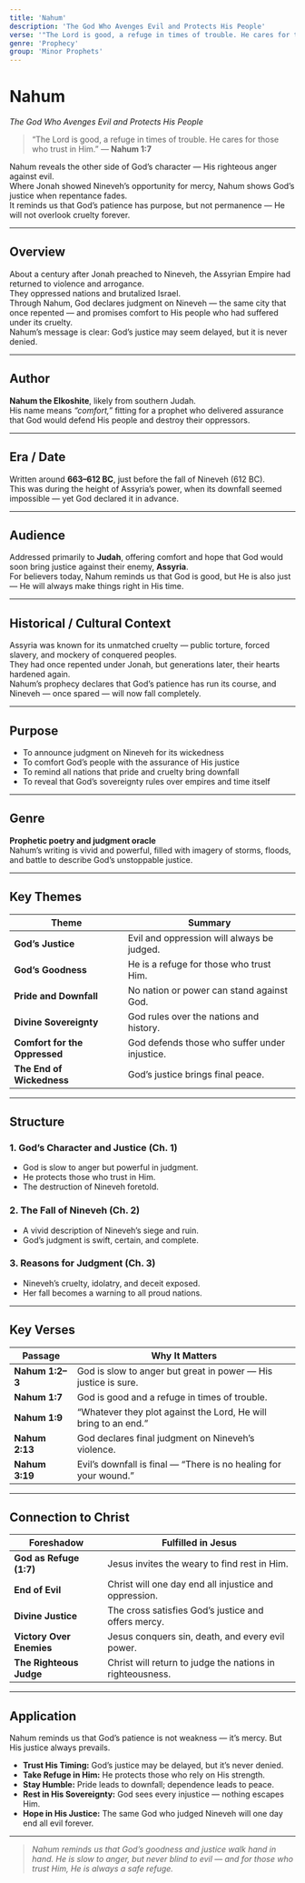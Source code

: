 ```yaml
---
title: 'Nahum'
description: 'The God Who Avenges Evil and Protects His People'
verse: '"The Lord is good, a refuge in times of trouble. He cares for those who trust in Him." — Nahum 1:7'
genre: 'Prophecy'
group: 'Minor Prophets'
---
```


# Nahum  
*The God Who Avenges Evil and Protects His People*

> “The Lord is good, a refuge in times of trouble. He cares for those who trust in Him.” — **Nahum 1:7**

Nahum reveals the other side of God’s character — His righteous anger against evil.  
Where Jonah showed Nineveh’s opportunity for mercy, Nahum shows God’s justice when repentance fades.  
It reminds us that God’s patience has purpose, but not permanence — He will not overlook cruelty forever.

---

## Overview  
About a century after Jonah preached to Nineveh, the Assyrian Empire had returned to violence and arrogance.  
They oppressed nations and brutalized Israel.  
Through Nahum, God declares judgment on Nineveh — the same city that once repented — and promises comfort to His people who had suffered under its cruelty.  
Nahum’s message is clear: God’s justice may seem delayed, but it is never denied.

---

## Author  
**Nahum the Elkoshite**, likely from southern Judah.  
His name means *“comfort,”* fitting for a prophet who delivered assurance that God would defend His people and destroy their oppressors.

---

## Era / Date  
Written around **663–612 BC**, just before the fall of Nineveh (612 BC).  
This was during the height of Assyria’s power, when its downfall seemed impossible — yet God declared it in advance.

---

## Audience  
Addressed primarily to **Judah**, offering comfort and hope that God would soon bring justice against their enemy, **Assyria**.  
For believers today, Nahum reminds us that God is good, but He is also just — He will always make things right in His time.

---

## Historical / Cultural Context  
Assyria was known for its unmatched cruelty — public torture, forced slavery, and mockery of conquered peoples.  
They had once repented under Jonah, but generations later, their hearts hardened again.  
Nahum’s prophecy declares that God’s patience has run its course, and Nineveh — once spared — will now fall completely.

---

## Purpose  
- To announce judgment on Nineveh for its wickedness  
- To comfort God’s people with the assurance of His justice  
- To remind all nations that pride and cruelty bring downfall  
- To reveal that God’s sovereignty rules over empires and time itself  

---

## Genre  
**Prophetic poetry and judgment oracle**  
Nahum’s writing is vivid and powerful, filled with imagery of storms, floods, and battle to describe God’s unstoppable justice.

---

## Key Themes  

| Theme | Summary |
|-------|----------|
| **God’s Justice** | Evil and oppression will always be judged. |
| **God’s Goodness** | He is a refuge for those who trust Him. |
| **Pride and Downfall** | No nation or power can stand against God. |
| **Divine Sovereignty** | God rules over the nations and history. |
| **Comfort for the Oppressed** | God defends those who suffer under injustice. |
| **The End of Wickedness** | God’s justice brings final peace. |

---

## Structure  

### 1. God’s Character and Justice (Ch. 1)
- God is slow to anger but powerful in judgment.  
- He protects those who trust in Him.  
- The destruction of Nineveh foretold.  

### 2. The Fall of Nineveh (Ch. 2)
- A vivid description of Nineveh’s siege and ruin.  
- God’s judgment is swift, certain, and complete.  

### 3. Reasons for Judgment (Ch. 3)
- Nineveh’s cruelty, idolatry, and deceit exposed.  
- Her fall becomes a warning to all proud nations.  

---

## Key Verses  

| Passage | Why It Matters |
|----------|----------------|
| **Nahum 1:2–3** | God is slow to anger but great in power — His justice is sure. |
| **Nahum 1:7** | God is good and a refuge in times of trouble. |
| **Nahum 1:9** | “Whatever they plot against the Lord, He will bring to an end.” |
| **Nahum 2:13** | God declares final judgment on Nineveh’s violence. |
| **Nahum 3:19** | Evil’s downfall is final — “There is no healing for your wound.” |

---

## Connection to Christ  

| Foreshadow | Fulfilled in Jesus |
|-------------|-------------------|
| **God as Refuge (1:7)** | Jesus invites the weary to find rest in Him. |
| **End of Evil** | Christ will one day end all injustice and oppression. |
| **Divine Justice** | The cross satisfies God’s justice and offers mercy. |
| **Victory Over Enemies** | Jesus conquers sin, death, and every evil power. |
| **The Righteous Judge** | Christ will return to judge the nations in righteousness. |

---

## Application  
Nahum reminds us that God’s patience is not weakness — it’s mercy. But His justice always prevails.  
- **Trust His Timing:** God’s justice may be delayed, but it’s never denied.  
- **Take Refuge in Him:** He protects those who rely on His strength.  
- **Stay Humble:** Pride leads to downfall; dependence leads to peace.  
- **Rest in His Sovereignty:** God sees every injustice — nothing escapes Him.  
- **Hope in His Justice:** The same God who judged Nineveh will one day end all evil forever.  

---

> *Nahum reminds us that God’s goodness and justice walk hand in hand. He is slow to anger, but never blind to evil — and for those who trust Him, He is always a safe refuge.*

